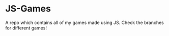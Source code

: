 # JS-Games
A repo which contains all of my games made using JS. 
Check the branches for different games!
